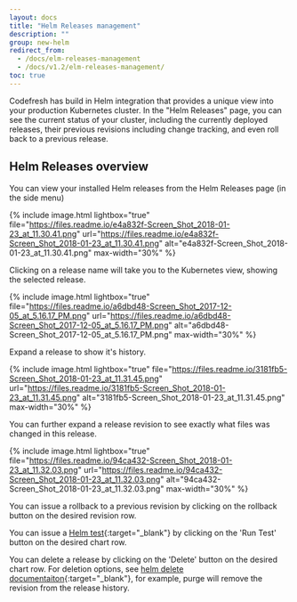 ```yaml
---
layout: docs
title: "Helm Releases management"
description: ""
group: new-helm
redirect_from:
  - /docs/elm-releases-management
  - /docs/v1.2/elm-releases-management/
toc: true
---
```

Codefresh has build in Helm integration that provides a unique view into your production Kubernetes cluster. In the "Helm Releases" page, you can see the current status of your cluster, including the currently deployed releases, their previous revisions including change tracking, and even roll back to a previous release.

## Helm Releases overview
You can view your installed Helm releases from the Helm Releases page (in the side menu)

{% include 
image.html 
lightbox="true" 
file="https://files.readme.io/e4a832f-Screen_Shot_2018-01-23_at_11.30.41.png" 
url="https://files.readme.io/e4a832f-Screen_Shot_2018-01-23_at_11.30.41.png"
alt="e4a832f-Screen_Shot_2018-01-23_at_11.30.41.png" 
max-width="30%"
%}

Clicking on a release name will take you to the Kubernetes view, showing the selected release.

{% include 
image.html 
lightbox="true" 
file="https://files.readme.io/a6dbd48-Screen_Shot_2017-12-05_at_5.16.17_PM.png" 
url="https://files.readme.io/a6dbd48-Screen_Shot_2017-12-05_at_5.16.17_PM.png"
alt="a6dbd48-Screen_Shot_2017-12-05_at_5.16.17_PM.png" 
max-width="30%"
%}

Expand a release to show it's history.

{% include 
image.html 
lightbox="true" 
file="https://files.readme.io/3181fb5-Screen_Shot_2018-01-23_at_11.31.45.png" 
url="https://files.readme.io/3181fb5-Screen_Shot_2018-01-23_at_11.31.45.png"
alt="3181fb5-Screen_Shot_2018-01-23_at_11.31.45.png" 
max-width="30%"
%}

You can further expand a release revision to see exactly what files was changed in this release.

{% include 
image.html 
lightbox="true" 
file="https://files.readme.io/94ca432-Screen_Shot_2018-01-23_at_11.32.03.png" 
url="https://files.readme.io/94ca432-Screen_Shot_2018-01-23_at_11.32.03.png"
alt="94ca432-Screen_Shot_2018-01-23_at_11.32.03.png" 
max-width="30%"
%}

You can issue a rollback to a previous revision by clicking on the rollback button on the desired revision row.

You can issue a [Helm test](https://github.com/kubernetes/helm/blob/master/docs/chart_tests.md){:target="_blank"} by clicking on the 'Run Test' button on the desired chart row.

You can delete a release by clicking on the 'Delete' button on the desired chart row.
For deletion options, see [helm delete documentaiton](https://github.com/kubernetes/helm/blob/master/docs/helm/helm_delete.md){:target="_blank"}, for example, purge will remove the revision from the release history.
